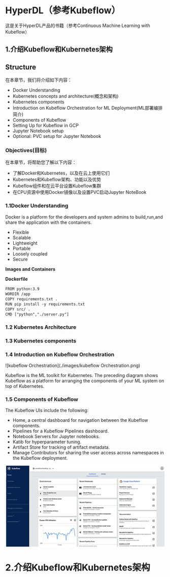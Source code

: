 # HyperDL（参考Kubeflow）
这是关于HyperDL产品的书籍（参考Continuous Machine Learning with Kubeflow）



## 1.介绍Kubeflow和Kubernetes架构

## Structure

在本章节，我们将介绍如下内容：

- Docker Understanding
- Kubernetes concepts and architecture(概念和架构)
- Kubernetes components
- Introduction on Kubeflow Orchestration for ML Deployment(ML部署编排简介)
- Components of Kubeflow
- Setting Up for Kubeflow in GCP
- Jupyter Notebook setup
- Optional: PVC setup for Jupyter Notebook

### Objectives(目标)

在本章节，将帮助您了解以下内容：

- 了解Docker和Kubernetes，以及在云上使用它们
- Kubernetes和Kubeflow架构、功能以及优势
- Kubeflow组件和在云平台设置Kubeflow集群
- 在CPU资源中使用Docker镜像以及设置PVC启动Jupyter NoteBook

### 1.1Docker Understanding

Docker is a platform for the developers and system admins to build,run,and share the application with the containers.

- Flexible
- Scalable
- Lightweight
- Portable
- Loosely coupled
- Secure

**Images and Containers**



**Dockerfile**

```
FROM python:3.9
WORDIR /app
COPY requirements.txt .
RUN pip install -y requirements.txt
COPY src/ .
CMD ["python","./server.py"]
```

### 1.2 Kubernetes Architecture

### 1.3 Kubernetes components

### 1.4 Introduction on Kubeflow Orchestration

![kubeflow Orchestration](./images/kubeflow Orchestration.png)

Kubeflow is the ML toolkit for Kubernetes. The preceding diagram shows Kubeflow as a platform for arranging the components of your ML system on top of Kubernetes.

### 1.5 Components of Kubeflow

The Kubeflow UIs include the following:

- Home, a central dashboard for navigation between the Kubeflow components.
- Pipelines for a Kubeflow Pipelines dashboard.
- Notebook Servers for Jupyter notebooks.
- Katib for hyperparameter tuning.
- Artifact Store for tracking of artifact metadata.
- Manage Contributors for sharing the user access across namespaces in the Kubeflow deployment.

![kubeflow](./images/kubeflow.png)

#  2.介绍Kubeflow和Kubernetes架构

